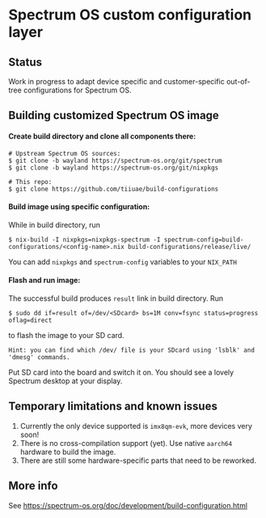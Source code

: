 # Spectrum OS custom configuration layer

## Status

Work in progress to adapt device specific and customer-specific out-of-tree configurations for Spectrum OS.

## Building customized Spectrum OS image

#### Create build directory and clone all components there:

    # Upstream Spectrum OS sources:
    $ git clone -b wayland https://spectrum-os.org/git/spectrum
    $ git clone -b wayland https://spectrum-os.org/git/nixpkgs

    # This repo:
    $ git clone https://github.com/tiiuae/build-configurations

#### Build image using specific configuration:
While in build directory, run

    $ nix-build -I nixpkgs=nixpkgs-spectrum -I spectrum-config=build-configurations/<config-name>.nix build-configurations/release/live/

You can add `nixpkgs` and `spectrum-config` variables to your `NIX_PATH`

#### Flash and run image:
The successful build produces `result` link in build directory. Run
```
$ sudo dd if=result of=/dev/<SDcard> bs=1M conv=fsync status=progress oflag=direct
```
to flash the image to your SD card.
```
Hint: you can find which /dev/ file is your SDcard using 'lsblk' and 'dmesg' commands.
```
Put SD card into the board and switch it on. You should see a lovely Spectrum desktop  at your display.

## Temporary limitations and known issues

1. Currently the only device supported is `imx8qm-evk`, more devices very soon!
2. There is no cross-compilation support (yet). Use native `aarch64` hardware to build the image.
3. There are still some hardware-specific parts that need to be reworked.

## More info

See https://spectrum-os.org/doc/development/build-configuration.html
